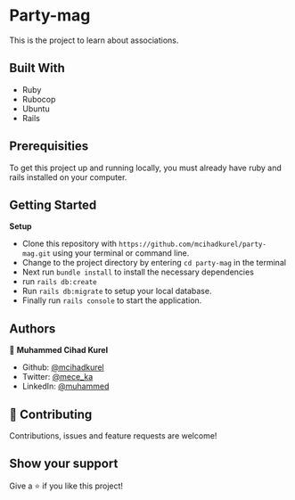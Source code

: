# Party-mag

This is the project to learn about associations.

## Built With

- Ruby
- Rubocop
- Ubuntu
- Rails

## Prerequisities

To get this project up and running locally, you must already have ruby and rails installed on your computer.

## Getting Started

**Setup**

- Clone this repository with `https://github.com/mcihadkurel/party-mag.git` using your terminal or command line.<br>
- Change to the project directory by entering `cd party-mag` in the terminal<br>
- Next run `bundle install` to install the necessary dependencies<br>
- run `rails db:create`
- Run `rails db:migrate` to setup your local database.<br>
- Finally run `rails console` to start the application.<br>

## Authors

👤 **Muhammed Cihad Kurel**

- Github: [@mcihadkurel](https://github.com/mcihadkurel)
- Twitter: [@mece_ka](https://twitter.com/mece_ka)
- LinkedIn: [@muhammed](https://www.linkedin.com/in/muhammed-cihad-8187581a8/)

## 🤝 Contributing

Contributions, issues and feature requests are welcome!

## Show your support

Give a ⭐️ if you like this project!
